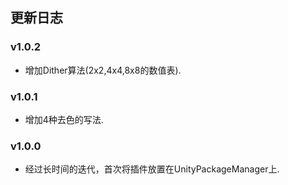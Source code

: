 ## 更新日志

### v1.0.2
* 增加Dither算法(2x2,4x4,8x8的数值表).

### v1.0.1
* 增加4种去色的写法.

### v1.0.0
* 经过长时间的迭代，首次将插件放置在UnityPackageManager上.

